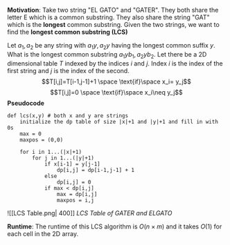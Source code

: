**Motivation**: Take two string "EL GATO" and "GATER". They both share the letter E which is a common substring. They also share the string "GAT" which is the **longest** common substring. Given the two strings, we want to find the **longest common substring (LCS)** 

Let $a_1,a_2$ be any string with $a_1y,a_2y$ having the longest common suffix $y$. What is the longest common substring $a_1yb_1, a_2yb_2$. Let there be a 2D dimensional table $T$ indexed by the indices $i$ and $j$. Index $i$ is the index of the first string and $j$ is the index of the second. $$T[i,j]=T[i-1,j-1]+1 \space \text{if}\space x_i= y_j$$
$$T[i,j]=0 \space \text{if}\space x_i\neq y_j$$
**Pseudocode**
```
def lcs(x,y) # both x and y are strings
	initialize the dp table of size |x|+1 and |y|+1 and fill in with 0s
	max = 0
	maxpos = (0,0)

	for i in 1...(|x|+1)
		for j in 1...(|y|+1)
			if x[i-1] = y[j-1]
				dp[i,j] = dp[i-1,j-1] + 1
			else
				dp[i,j] = 0
			if max < dp[i,j]
				max = dp[i,j]
				maxpos = i,j
```

![[LCS Table.png| 400]]
*LCS Table of GATER and ELGATO* 

**Runtime**: The runtime of this LCS algorithm is $O(n \times m)$ and it takes $O(1)$ for each cell in the 2D array. 